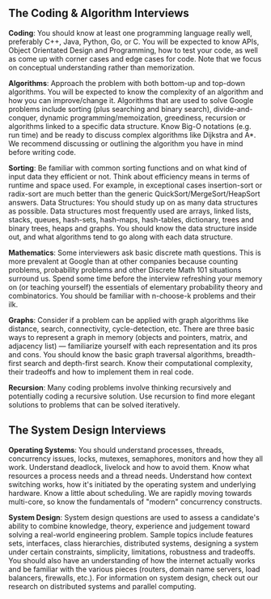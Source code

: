 The Coding & Algorithm Interviews
---

**Coding**: You should know at least one programming language really well, preferably C++, Java, Python, Go,
or C. You will be expected to know APIs, Object Orientated Design and Programming, how to test your code,
as well as come up with corner cases and edge cases for code. Note that we focus on conceptual
understanding rather than memorization.

**Algorithms**: ​Approach the problem with both bottom-up and top-down algorithms. You will be expected to
know the complexity of an algorithm and how you can improve/change it. Algorithms that are used to solve
Google problems include sorting (plus searching and binary search), divide-and-conquer, dynamic
programming/memoization, greediness, recursion or algorithms linked to a specific data structure. Know
Big-O notations (e.g. run time) and be ready to discuss complex algorithms like Dijkstra and A*. We
recommend discussing or outlining the algorithm you have in mind before writing code.

**Sorting**: ​Be familiar with common sorting functions and on what kind of input data they efficient or not.
Think about efficiency means in terms of runtime and space used. For example, in exceptional cases
insertion-sort or radix-sort are much better than the generic QuickSort/MergeSort/HeapSort answers.
Data Structures: ​You should study up on as many data structures as possible. Data structures most
frequently used are arrays, linked lists, stacks, queues, hash-sets, hash-maps, hash-tables, dictionary, trees
and binary trees, heaps and graphs. You should know the data structure inside out, and what algorithms
tend to go along with each data structure.

**Mathematics**: ​Some interviewers ask basic discrete math questions. This is more prevalent at Google than
at other companies because counting problems, probability problems and other Discrete Math 101
situations surround us. Spend some time before the interview refreshing your memory on (or teaching
yourself) the essentials of elementary probability theory and combinatorics. You should be familiar with
n-choose-k problems and their ilk.

**Graphs**: Consider if a problem can be applied with graph algorithms like distance, search, connectivity,
cycle-detection, etc. There are three basic ways to represent a graph in memory (objects and pointers,
matrix, and adjacency list) — familiarize yourself with each representation and its pros and cons. You should
know the basic graph traversal algorithms, breadth-first search and depth-first search. Know their
computational complexity, their tradeoffs and how to implement them in real code.

**Recursion**: ​Many coding problems involve thinking recursively and potentially coding a recursive solution.
Use recursion to find more elegant solutions to problems that can be solved iteratively.


The System Design Interviews
---

**Operating Systems**: You should understand processes, threads, concurrency issues, locks, mutexes,
semaphores, monitors and how they all work. Understand deadlock, livelock and how to avoid them. Know
what resources a process needs and a thread needs. Understand how context switching works, how it's
initiated by the operating system and underlying hardware. Know a little about scheduling. We are rapidly
moving towards multi-core, so know the fundamentals of "modern" concurrency constructs.

**System Design**: System design questions are used to assess a candidate's ability to combine knowledge,
theory, experience and judgement toward solving a real-world engineering problem. Sample topics include
features sets, interfaces, class hierarchies, distributed systems, designing a system under certain
constraints, simplicity, limitations, robustness and tradeoffs. You should also have an understanding of how
the internet actually works and be familiar with the various pieces (routers, domain name servers, load
balancers, firewalls, etc.). For information on system design, check out our research on distributed systems
and parallel computing.